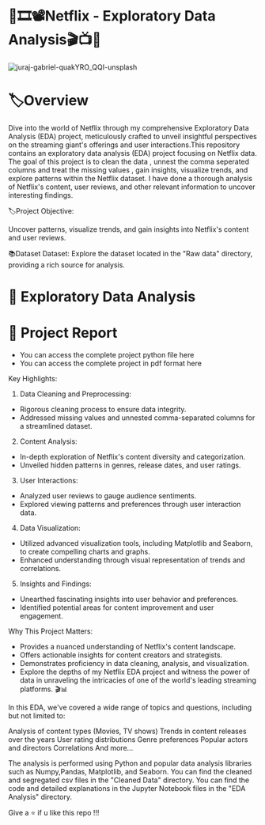# 🍿🎞️📽️Netflix - Exploratory Data Analysis🎬📺🎦
![juraj-gabriel-quakYRO_QQI-unsplash](https://github.com/user-attachments/assets/7ff03e6b-662e-4d34-b192-037774de1a89)

# 🏷️Overview
Dive into the world of Netflix through my comprehensive Exploratory Data Analysis (EDA) project, meticulously crafted to unveil insightful perspectives on the streaming giant's offerings and user interactions.This repository contains an exploratory data analysis (EDA) project focusing on Netflix data. The goal of this project is to clean the data , unnest the comma seperated columns and treat the missing values , gain insights, visualize trends, and explore patterns within the Netflix dataset. I have done a thorough analysis of Netflix's content, user reviews, and other relevant information to uncover interesting findings.

🏷️Project Objective:

Uncover patterns, visualize trends, and gain insights into Netflix's content and user reviews.

📚Dataset
Dataset: Explore the dataset located in the "Raw data" directory, providing a rich source for analysis.

# 🤔 Exploratory Data Analysis

# 📝 Project Report
* You can access the complete project python file here 
* You can access the complete project in pdf format here 

Key Highlights:

1. Data Cleaning and Preprocessing:

* Rigorous cleaning process to ensure data integrity.
* Addressed missing values and unnested comma-separated columns for a streamlined dataset.

2. Content Analysis:

* In-depth exploration of Netflix's content diversity and categorization.
* Unveiled hidden patterns in genres, release dates, and user ratings.

3. User Interactions:

* Analyzed user reviews to gauge audience sentiments.
* Explored viewing patterns and preferences through user interaction data.

4. Data Visualization:

* Utilized advanced visualization tools, including Matplotlib and Seaborn, to create compelling charts and graphs.
* Enhanced understanding through visual representation of trends and correlations.

5. Insights and Findings:

* Unearthed fascinating insights into user behavior and preferences.
* Identified potential areas for content improvement and user engagement.

 Why This Project Matters:

* Provides a nuanced understanding of Netflix's content landscape.
* Offers actionable insights for content creators and strategists.
* Demonstrates proficiency in data cleaning, analysis, and visualization.
* Explore the depths of my Netflix EDA project and witness the power of data in unraveling the intricacies of one of the world's leading streaming platforms. 🎬📊

 In this EDA, we've covered a wide range of topics and questions, including but not limited to:

Analysis of content types (Movies, TV shows)
Trends in content releases over the years
User rating distributions
Genre preferences
Popular actors and directors
Correlations
And more...

The analysis is performed using Python and popular data analysis libraries such as Numpy,Pandas, Matplotlib, and Seaborn. You can find the cleaned and segregated csv files in the "Cleaned Data" directory. You can find the code and detailed explanations in the Jupyter Notebook files in the "EDA Analysis" directory.

Give a ⭐ if u like this repo !!!

